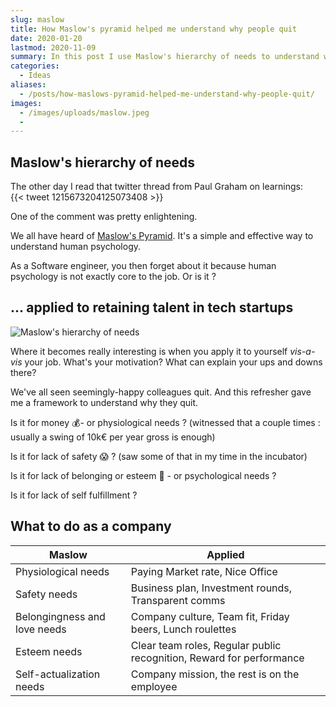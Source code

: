 ```yaml
---
slug: maslow
title: How Maslow's pyramid helped me understand why people quit
date: 2020-01-20
lastmod: 2020-11-09
summary: In this post I use Maslow's hierarchy of needs to understand why people quit.
categories:
  - Ideas
aliases:
  - /posts/how-maslows-pyramid-helped-me-understand-why-people-quit/
images:
  - /images/uploads/maslow.jpeg
  -
---
```


## Maslow's hierarchy of needs

The other day I read that twitter thread from Paul Graham on learnings:\
{{< tweet 1215673204125073408 >}}

One of the comment was pretty enlightening.

We all have heard of [Maslow's Pyramid](https://en.wikipedia.org/wiki/Maslow%27s_hierarchy_of_needs). It's a simple and effective way to understand human psychology.

As a Software engineer, you then forget about it because human psychology is not exactly core to the job. Or is it ?

## ... applied to retaining talent in tech startups

![Maslow's hierarchy of needs](/images/uploads/maslow.jpeg "Maslow's hierarchy of needs")

Where it becomes really interesting is when you apply it to yourself *vis-a-vis* your job. What's your motivation? What can explain your ups and downs there?

We've all seen seemingly-happy colleagues quit. And this refresher gave me a framework to understand why they quit.

Is it for money 💰- or physiological needs ? (witnessed that a couple times : usually a swing of 10k€ per year gross is enough)

Is it for lack of safety 😱 ? (saw some of that in my time in the incubator)

Is it for lack of belonging or esteem 💖 - or psychological needs ?

Is it for lack of self fulfillment ?

## What to do as a company

| Maslow                       | Applied                                                        |
|------------------------------|----------------------------------------------------------------|
| Physiological needs          | Paying Market rate, Nice Office                                              |
| Safety needs                 | Business plan, Investment rounds, Transparent comms            |
| Belongingness and love needs | Company culture, Team fit, Friday beers, Lunch roulettes         |
| Esteem needs                 | Clear team roles, Regular public recognition, Reward for performance |
| Self-actualization needs     | Company mission, the rest is on the employee                   |
